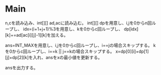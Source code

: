 # Main
n,cを読み込み、int[][] ad,acに読み込む。
int[][] dpを用意し、i,jを0からn回ループし、
idx=(i+1+j+1)%3を用意し、kを0からc回ループし、
dp[idx][k]+=ad[ac[i][j]-1][k]を加える。

ans=INT\_MAXを用意し、i,jを0からc回ループし、i==jの場合スキップする。
kを0からc回ループし、i==k || j==kの場合スキップする。
x=dp[0][i]+dp[1][j]+dp[2][k]を入れ、ansをxの最小値を更新する。

ansを出力する。
